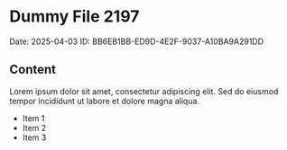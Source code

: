 # Dummy File 2197

Date: 2025-04-03
ID: BB6EB1BB-ED9D-4E2F-9037-A10BA9A291DD

## Content

Lorem ipsum dolor sit amet, consectetur adipiscing elit.
Sed do eiusmod tempor incididunt ut labore et dolore magna aliqua.

* Item 1
* Item 2
* Item 3

